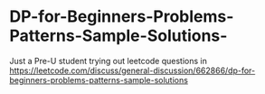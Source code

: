 # DP-for-Beginners-Problems-Patterns-Sample-Solutions-
Just a Pre-U student trying out leetcode questions in https://leetcode.com/discuss/general-discussion/662866/dp-for-beginners-problems-patterns-sample-solutions
